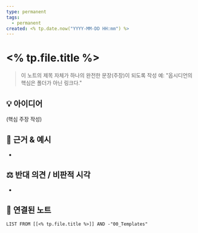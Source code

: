 ```yaml
---
type: permanent
tags:
  - permanent
created: <% tp.date.now("YYYY-MM-DD HH:mm") %>
---
```


# <% tp.file.title %>

> 이 노트의 제목 자체가 하나의 완전한 문장(주장)이 되도록 작성
> 예: "옵시디언의 핵심은 폴더가 아닌 링크다."

## 💡 아이디어
(핵심 주장 작성)

## 📌 근거 & 예시
- 

## ⚖️ 반대 의견 / 비판적 시각
- 

## 🔗 연결된 노트
```dataview
LIST FROM [[<% tp.file.title %>]] AND -"00_Templates"
```
